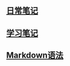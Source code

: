 ## [日常笔记](https://www.aldz.xyz/work/note)  

## [学习笔记](https://www.aldz.xyz/work/study)

## [Markdown语法](https://www.aldz.xyz/work/markdown)